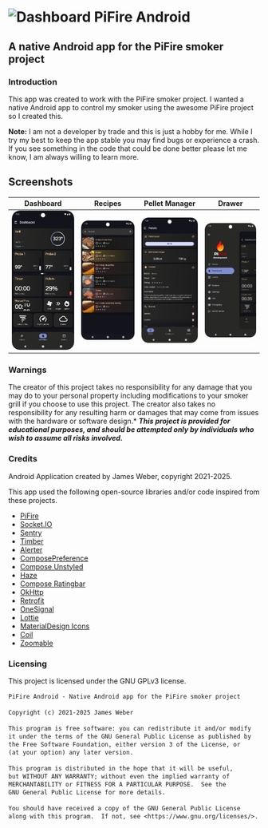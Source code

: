# ![Dashboard](app/src/main/res/mipmap-hdpi/ic_launcher.png) PiFire Android
## A native Android app for the PiFire smoker project

### Introduction
This app was created to work with the PiFire smoker project. I wanted a native Android app to control my smoker using the awesome PiFire project so I created this. 

**Note:** I am not a developer by trade and this is just a hobby for me. While I try my best to keep the app stable you may find bugs or experience a crash. If you see something in the code that could be done better please let me know, I am always willing to learn more.

## Screenshots
| Dashboard                                    | Recipes                                  | Pellet Manager                                        | Drawer                                 |
|----------------------------------------------|------------------------------------------|-------------------------------------------------------|----------------------------------------|
| ![Dashboard](docs/screenshots/dashboard.png) | ![Recipes](docs/screenshots/recipes.png) | ![Pellet Manager](docs/screenshots/pelletmanager.png) | ![Drawer](docs/screenshots/drawer.png) |

### Warnings

The creator of this project takes no responsibility for any damage that you may do to your personal property including modifications to your smoker grill if you choose to use this project.  The creator also takes no responsibility for any resulting harm or damages that may come from issues with the hardware or software design.*  ***This project is provided for educational purposes, and should be attempted only by individuals who wish to assume all risks involved.***

### Credits

Android Application created by James Weber, copyright 2021-2025.

This app used the following open-source libraries and/or code inspired from these projects.

- [PiFire](https://github.com/nebhead/PiFire)
- [Socket.IO](https://github.com/socketio/socket.io-client-java)
- [Sentry](https://github.com/getsentry/sentry-java)
- [Timber](https://github.com/JakeWharton/timber)
- [Alerter](https://github.com/Tapadoo/Alerter)
- [ComposePreference](https://github.com/zhanghai/ComposePreference)
- [Compose Unstyled](https://github.com/composablehorizons/compose-unstyled)
- [Haze](https://github.com/chrisbanes/haze)
- [Compose Ratingbar](https://github.com/a914-gowtham/compose-ratingbar)
- [OkHttp](https://github.com/square/okhttp)
- [Retrofit](https://github.com/square/retrofit)
- [OneSignal](https://github.com/OneSignal/OneSignal-Android-SDK)
- [Lottie](https://github.com/airbnb/lottie-android)
- [MaterialDesign Icons](https://github.com/Templarian/MaterialDesign)
- [Coil](https://github.com/coil-kt/coil)
- [Zoomable](https://github.com/usuiat/Zoomable)

### Licensing

This project is licensed under the GNU GPLv3 license.

```
PiFire Android - Native Android app for the PiFire smoker project

Copyright (c) 2021-2025 James Weber

This program is free software: you can redistribute it and/or modify
it under the terms of the GNU General Public License as published by
the Free Software Foundation, either version 3 of the License, or
(at your option) any later version.

This program is distributed in the hope that it will be useful,
but WITHOUT ANY WARRANTY; without even the implied warranty of
MERCHANTABILITY or FITNESS FOR A PARTICULAR PURPOSE.  See the
GNU General Public License for more details.

You should have received a copy of the GNU General Public License
along with this program.  If not, see <https://www.gnu.org/licenses/>.
```